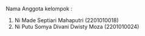 Nama Anggota kelompok : 
  1. Ni Made Septiari Mahaputri (2201010018)
  2. Ni Putu Somya Divani Dwisty Moza (2201010024)
